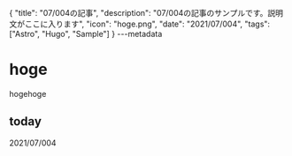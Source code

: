 {
  "title": "07/004の記事",
  "description": "07/004の記事のサンプルです。説明文がここに入ります",
  "icon": "hoge.png",
  "date": "2021/07/004",
  "tags": ["Astro", "Hugo", "Sample"]
}
---metadata

# hoge
hogehoge

## today
2021/07/004